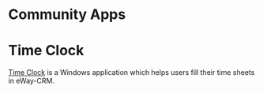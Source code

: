 # Community Apps

# Time Clock
[Time Clock](http://timeclock.cz) is a Windows application which helps users fill their time sheets in eWay-CRM.
